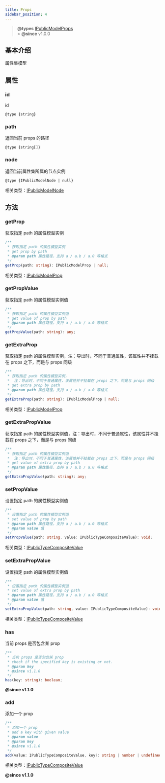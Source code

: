 ```yaml
---
title: Props
sidebar_position: 4
---
```


> **@types** [IPublicModelProps](https://github.com/fe-lce/lowcode-engine/blob/main/packages/types/src/shell/model/props.ts)<br/> > **@since** v1.0.0

## 基本介绍

属性集模型

## 属性

### id

id

`@type {string}`

### path

返回当前 props 的路径

`@type {string[]}`

### node

返回当前属性集所属的节点实例

`@type {IPublicModelNode | null}`

相关类型：[IPublicModelNode](https://github.com/fe-lce/lowcode-engine/blob/main/packages/types/src/shell/model/node.ts)

## 方法

### getProp

获取指定 path 的属性模型实例

```typescript
/**
 * 获取指定 path 的属性模型实例
 * get prop by path
 * @param path 属性路径，支持 a / a.b / a.0 等格式
 */
getProp(path: string): IPublicModelProp | null;
```

相关类型：[IPublicModelProp](https://github.com/fe-lce/lowcode-engine/blob/main/packages/types/src/shell/model/prop.ts)

### getPropValue

获取指定 path 的属性模型实例值

```typescript
/**
 * 获取指定 path 的属性模型实例值
 * get value of prop by path
 * @param path 属性路径，支持 a / a.b / a.0 等格式
 */
getPropValue(path: string): any;
```

### getExtraProp

获取指定 path 的属性模型实例，注：导出时，不同于普通属性，该属性并不挂载在 props 之下，而是与 props 同级

```typescript
/**
 * 获取指定 path 的属性模型实例，
 *  注：导出时，不同于普通属性，该属性并不挂载在 props 之下，而是与 props 同级
 * get extra prop by path
 * @param path 属性路径，支持 a / a.b / a.0 等格式
 */
getExtraProp(path: string): IPublicModelProp | null;
```

相关类型：[IPublicModelProp](https://github.com/fe-lce/lowcode-engine/blob/main/packages/types/src/shell/model/prop.ts)

### getExtraPropValue

获取指定 path 的属性模型实例值，注：导出时，不同于普通属性，该属性并不挂载在 props 之下，而是与 props 同级

```typescript
/**
 * 获取指定 path 的属性模型实例值
 *  注：导出时，不同于普通属性，该属性并不挂载在 props 之下，而是与 props 同级
 * get value of extra prop by path
 * @param path 属性路径，支持 a / a.b / a.0 等格式
 */
getExtraPropValue(path: string): any;
```

### setPropValue

设置指定 path 的属性模型实例值

```typescript
/**
 * 设置指定 path 的属性模型实例值
 * set value of prop by path
 * @param path 属性路径，支持 a / a.b / a.0 等格式
 * @param value 值
 */
setPropValue(path: string, value: IPublicTypeCompositeValue): void;
```

相关类型：[IPublicTypeCompositeValue](https://github.com/fe-lce/lowcode-engine/blob/main/packages/types/src/shell/type/composite-value.ts)

### setExtraPropValue

设置指定 path 的属性模型实例值

```typescript
/**
 * 设置指定 path 的属性模型实例值
 * set value of extra prop by path
 * @param path 属性路径，支持 a / a.b / a.0 等格式
 * @param value 值
 */
setExtraPropValue(path: string, value: IPublicTypeCompositeValue): void;
```

相关类型：[IPublicTypeCompositeValue](https://github.com/fe-lce/lowcode-engine/blob/main/packages/types/src/shell/type/composite-value.ts)

### has

当前 props 是否包含某 prop

```typescript
/**
 * 当前 props 是否包含某 prop
 * check if the specified key is existing or not.
 * @param key
 * @since v1.1.0
 */
has(key: string): boolean;
```

**@since v1.1.0**

### add

添加一个 prop

```typescript
/**
 * 添加一个 prop
 * add a key with given value
 * @param value
 * @param key
 * @since v1.1.0
 */
add(value: IPublicTypeCompositeValue, key?: string | number | undefined): any;
```

相关类型：[IPublicTypeCompositeValue](https://github.com/fe-lce/lowcode-engine/blob/main/packages/types/src/shell/type/composite-value.ts)

**@since v1.1.0**
